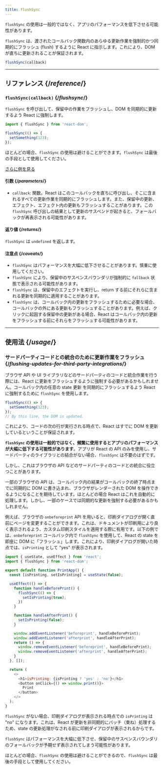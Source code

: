 ```yaml
---
title: flushSync
---
```


<Pitfall>

`flushSync` の使用は一般的ではなく、アプリのパフォーマンスを低下させる可能性があります。

</Pitfall>

<Intro>

`flushSync` は、渡されたコールバック関数内のあらゆる更新作業を強制的かつ同期的にフラッシュ (flush) するように React に指示します。これにより、DOM が直ちに更新されることが保証されます。

```js
flushSync(callback)
```

</Intro>

<InlineToc />

---

## リファレンス {/*reference*/}

### `flushSync(callback)` {/*flushsync*/}

`flushSync` を呼び出して、保留中の作業をフラッシュし、DOM を同期的に更新するよう React に強制します。

```js
import { flushSync } from 'react-dom';

flushSync(() => {
  setSomething(123);
});
```

ほとんどの場合、`flushSync` の使用は避けることができます。`flushSync` は最後の手段として使用してください。

[さらに例を見る](#usage)

#### 引数 {/*parameters*/}


* `callback`: 関数。React はこのコールバックを直ちに呼び出し、そこに含まれるすべての更新作業を同期的にフラッシュします。また、保留中の更新、エフェクト、エフェクト内の更新もフラッシュすることがあります。この `flushSync` 呼び出しの結果として更新のサスペンドが起きると、フォールバックが再表示される可能性があります。

#### 返り値 {/*returns*/}

`flushSync` は `undefined` を返します。

#### 注意点 {/*caveats*/}

* `flushSync` はパフォーマンスを大幅に低下させることがあります。慎重に使用してください。
* `flushSync` により、保留中のサスペンスバウンダリが強制的に `fallback` 状態で表示される可能性があります。
* `flushSync` は、保留中のエフェクトを実行し、return する前にそれらに含まれる更新を同期的に適用することがあります。
* `flushSync` は、コールバック内の更新をフラッシュするために必要な場合、コールバックの外にある更新もフラッシュすることがあります。例えば、クリックに起因する保留中の更新がある場合、React はコールバック内の更新をフラッシュする前にそれらをフラッシュする可能性があります。

---

## 使用法 {/*usage*/}

### サードパーティコードとの統合のために更新作業をフラッシュ {/*flushing-updates-for-third-party-integrations*/}

ブラウザ API や UI ライブラリなどのサードパーティのコードと統合作業を行う際には、React に更新をフラッシュするように強制する必要があるかもしれません。コールバック内の任意の <CodeStep step={1}>state 更新</CodeStep> を同期的にフラッシュするよう React に強制するために `flushSync` を使用します。

```js [[1, 2, "setSomething(123)"]]
flushSync(() => {
  setSomething(123);
});
// By this line, the DOM is updated.
```

これにより、コードの次の行が実行される時点で、React はすでに DOM を更新しているということが保証されます。

**`flushSync` の使用は一般的ではなく、頻繁に使用するとアプリのパフォーマンスが大幅に低下する可能性があります**。アプリが React の API のみを使用し、サードパーティのライブラリとの結合がない場合、`flushSync` は不要のはずです。

しかし、これはブラウザの API などのサードパーティのコードとの統合に役立つことがあります。

一部のブラウザの API は、コールバック内の結果がコールバックの終了時点までに同期的に DOM に書き込まれ、ブラウザがレンダーされた DOM を操作できるようになることを期待しています。ほとんどの場合 React はこれを自動的に処理します。しかし、一部のケースでは同期的な更新を強制する必要があるかもしれません。

例えば、ブラウザの `onbeforeprint` API を用いると、印刷ダイアログが開く直前にページを変更することができます。これは、ドキュメントが印刷用により良く表示されるよう、カスタム印刷スタイルを適用する際に有用です。以下の例では、`onbeforeprint` コールバック内で `flushSync` を使用して、React の state を即座に DOM に「フラッシュ」します。これにより、印刷ダイアログが開いた時点では、`isPrinting` として "yes" が表示されます。

<Sandpack>

```js src/App.js active
import { useState, useEffect } from 'react';
import { flushSync } from 'react-dom';

export default function PrintApp() {
  const [isPrinting, setIsPrinting] = useState(false);

  useEffect(() => {
    function handleBeforePrint() {
      flushSync(() => {
        setIsPrinting(true);
      })
    }

    function handleAfterPrint() {
      setIsPrinting(false);
    }

    window.addEventListener('beforeprint', handleBeforePrint);
    window.addEventListener('afterprint', handleAfterPrint);
    return () => {
      window.removeEventListener('beforeprint', handleBeforePrint);
      window.removeEventListener('afterprint', handleAfterPrint);
    }
  }, []);

  return (
    <>
      <h1>isPrinting: {isPrinting ? 'yes' : 'no'}</h1>
      <button onClick={() => window.print()}>
        Print
      </button>
    </>
  );
}
```

</Sandpack>

`flushSync` がない場合、印刷ダイアログが表示される時点での `isPrinting` は "no" になります。これは、React が更新を非同期的にバッチ（束ね）処理するため、state の更新処理がなされる前に印刷ダイアログが表示されるからです。

<Pitfall>

`flushSync` はパフォーマンスを大幅に低下させ、保留中のサスペンスバウンダリのフォールバックが予期せず表示されてしまう可能性があります。

ほとんどの場合、`flushSync` の使用は避けることができるので、`flushSync` は最後の手段として使用してください。

</Pitfall>
